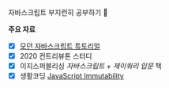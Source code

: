 자바스크립트 부지런히 공부하기 👊

**주요 자료**
- [x] [모던 자바스크립트 튜토리얼](https://ko.javascript.info/)
- [x] 2020 컨트리뷰톤 스터디
- [x] 이지스퍼블리싱 *자바스크립트 + 제이쿼리 입문* 책
- [x] 생활코딩 [JavaScript Immutability](https://opentutorials.org/module/4075)
